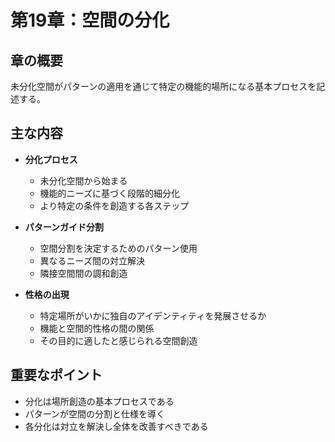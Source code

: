 # 第19章：空間の分化

## 章の概要
未分化空間がパターンの適用を通じて特定の機能的場所になる基本プロセスを記述する。

## 主な内容
- **分化プロセス**
  - 未分化空間から始まる
  - 機能的ニーズに基づく段階的細分化
  - より特定の条件を創造する各ステップ

- **パターンガイド分割**
  - 空間分割を決定するためのパターン使用
  - 異なるニーズ間の対立解決
  - 隣接空間間の調和創造

- **性格の出現**
  - 特定場所がいかに独自のアイデンティティを発展させるか
  - 機能と空間的性格の間の関係
  - その目的に適したと感じられる空間創造

## 重要なポイント
- 分化は場所創造の基本プロセスである
- パターンが空間の分割と仕様を導く
- 各分化は対立を解決し全体を改善すべきである